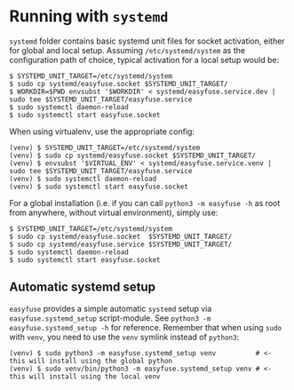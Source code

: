 # Running with `systemd`

`systemd` folder contains basic systemd unit files for socket activation, either for global and local
setup.
Assuming `/etc/systemd/system` as the configuration path of choice, typical activation for a local setup would be:

```
$ SYSTEMD_UNIT_TARGET=/etc/systemd/system
$ sudo cp systemd/easyfuse.socket $SYSTEMD_UNIT_TARGET/
$ WORKDIR=$PWD envsubst '$WORKDIR' < systemd/easyfuse.service.dev | sudo tee $SYSTEMD_UNIT_TARGET/easyfuse.service
$ sudo systemctl daemon-reload
$ sudo systemctl start easyfuse.socket
```

When using virtualenv, use the appropriate config:

```
(venv) $ SYSTEMD_UNIT_TARGET=/etc/systemd/system
(venv) $ sudo cp systemd/easyfuse.socket $SYSTEMD_UNIT_TARGET/
(venv) $ envsubst '$VIRTUAL_ENV' < systemd/easyfuse.service.venv | sudo tee $SYSTEMD_UNIT_TARGET/easyfuse.service
(venv) $ sudo systemctl daemon-reload
(venv) $ sudo systemctl start easyfuse.socket
```

For a global installation (i.e. if you can call `python3 -m easyfuse -h` as root from anywhere, without virtual environment), simply use:

```
$ SYSTEMD_UNIT_TARGET=/etc/systemd/system
$ sudo cp systemd/easyfuse.socket  $SYSTEMD_UNIT_TARGET/
$ sudo cp systemd/easyfuse.service $SYSTEMD_UNIT_TARGET/
$ sudo systemctl daemon-reload
$ sudo systemctl start easyfuse.socket
```

## Automatic systemd setup

`easyfuse` provides a simple automatic `systemd` setup via `easyfuse.systemd_setup` script-module. 
See `python3 -m easyfuse.systemd_setup -h` for reference. Remember that when using `sudo` with `venv`,
you need to use the `venv` symlink instead of `python3`:

```
(venv) $ sudo python3 -m easyfuse.systemd_setup venv          # <- this will install using the global python
(venv) $ sudo venv/bin/python3 -m easyfuse.systemd_setup venv # <- this will install using the local venv
```
